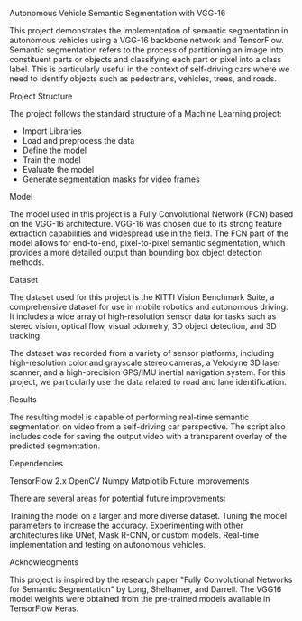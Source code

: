 Autonomous Vehicle Semantic Segmentation with VGG-16

This project demonstrates the implementation of semantic segmentation in autonomous vehicles using a VGG-16 backbone network and TensorFlow. Semantic segmentation refers to the process of partitioning an image into constituent parts or objects and classifying each part or pixel into a class label. This is particularly useful in the context of self-driving cars where we need to identify objects such as pedestrians, vehicles, trees, and roads.

Project Structure

The project follows the standard structure of a Machine Learning project:

- Import Libraries
- Load and preprocess the data
- Define the model
- Train the model
- Evaluate the model
- Generate segmentation masks for video frames

Model

The model used in this project is a Fully Convolutional Network (FCN) based on the VGG-16 architecture. VGG-16 was chosen due to its strong feature extraction capabilities and widespread use in the field. The FCN part of the model allows for end-to-end, pixel-to-pixel semantic segmentation, which provides a more detailed output than bounding box object detection methods.

Dataset

The dataset used for this project is the KITTI Vision Benchmark Suite, a comprehensive dataset for use in mobile robotics and autonomous driving. It includes a wide array of high-resolution sensor data for tasks such as stereo vision, optical flow, visual odometry, 3D object detection, and 3D tracking.

The dataset was recorded from a variety of sensor platforms, including high-resolution color and grayscale stereo cameras, a Velodyne 3D laser scanner, and a high-precision GPS/IMU inertial navigation system. For this project, we particularly use the data related to road and lane identification.


Results

The resulting model is capable of performing real-time semantic segmentation on video from a self-driving car perspective. The script also includes code for saving the output video with a transparent overlay of the predicted segmentation.

Dependencies

TensorFlow 2.x
OpenCV
Numpy
Matplotlib
Future Improvements

There are several areas for potential future improvements:

Training the model on a larger and more diverse dataset.
Tuning the model parameters to increase the accuracy.
Experimenting with other architectures like UNet, Mask R-CNN, or custom models.
Real-time implementation and testing on autonomous vehicles.

Acknowledgments

This project is inspired by the research paper "Fully Convolutional Networks for Semantic Segmentation" by Long, Shelhamer, and Darrell. The VGG16 model weights were obtained from the pre-trained models available in TensorFlow Keras.
